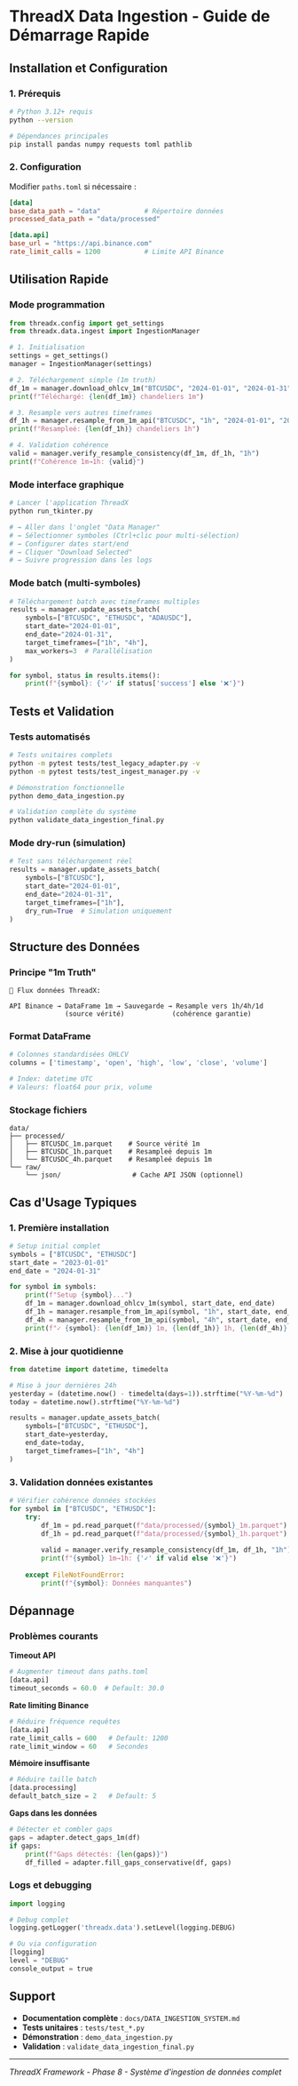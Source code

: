 # ThreadX Data Ingestion - Guide de Démarrage Rapide

## Installation et Configuration

### 1. Prérequis
```bash
# Python 3.12+ requis
python --version

# Dépendances principales
pip install pandas numpy requests toml pathlib
```

### 2. Configuration
Modifier `paths.toml` si nécessaire :
```toml
[data]
base_data_path = "data"           # Répertoire données
processed_data_path = "data/processed"

[data.api]  
base_url = "https://api.binance.com"
rate_limit_calls = 1200           # Limite API Binance
```

## Utilisation Rapide

### Mode programmation

```python
from threadx.config import get_settings
from threadx.data.ingest import IngestionManager

# 1. Initialisation
settings = get_settings()
manager = IngestionManager(settings)

# 2. Téléchargement simple (1m truth)
df_1m = manager.download_ohlcv_1m("BTCUSDC", "2024-01-01", "2024-01-31")
print(f"Téléchargé: {len(df_1m)} chandeliers 1m")

# 3. Resample vers autres timeframes
df_1h = manager.resample_from_1m_api("BTCUSDC", "1h", "2024-01-01", "2024-01-31")
print(f"Resampleé: {len(df_1h)} chandeliers 1h")

# 4. Validation cohérence
valid = manager.verify_resample_consistency(df_1m, df_1h, "1h")
print(f"Cohérence 1m→1h: {valid}")
```

### Mode interface graphique

```bash
# Lancer l'application ThreadX
python run_tkinter.py

# → Aller dans l'onglet "Data Manager"
# → Sélectionner symboles (Ctrl+clic pour multi-sélection)
# → Configurer dates start/end
# → Cliquer "Download Selected"
# → Suivre progression dans les logs
```

### Mode batch (multi-symboles)

```python
# Téléchargement batch avec timeframes multiples
results = manager.update_assets_batch(
    symbols=["BTCUSDC", "ETHUSDC", "ADAUSDC"],
    start_date="2024-01-01",
    end_date="2024-01-31", 
    target_timeframes=["1h", "4h"],
    max_workers=3  # Parallélisation
)

for symbol, status in results.items():
    print(f"{symbol}: {'✓' if status['success'] else '❌'}")
```

## Tests et Validation

### Tests automatisés
```bash
# Tests unitaires complets
python -m pytest tests/test_legacy_adapter.py -v
python -m pytest tests/test_ingest_manager.py -v

# Démonstration fonctionnelle
python demo_data_ingestion.py

# Validation complète du système
python validate_data_ingestion_final.py
```

### Mode dry-run (simulation)
```python
# Test sans téléchargement réel
results = manager.update_assets_batch(
    symbols=["BTCUSDC"],
    start_date="2024-01-01", 
    end_date="2024-01-31",
    target_timeframes=["1h"],
    dry_run=True  # Simulation uniquement
)
```

## Structure des Données

### Principe "1m Truth"
```
🔄 Flux données ThreadX:

API Binance → DataFrame 1m → Sauvegarde → Resample vers 1h/4h/1d
              (source vérité)            (cohérence garantie)
```

### Format DataFrame
```python
# Colonnes standardisées OHLCV
columns = ['timestamp', 'open', 'high', 'low', 'close', 'volume']

# Index: datetime UTC
# Valeurs: float64 pour prix, volume
```

### Stockage fichiers
```
data/
├── processed/
│   ├── BTCUSDC_1m.parquet    # Source vérité 1m
│   ├── BTCUSDC_1h.parquet    # Resampleé depuis 1m
│   └── BTCUSDC_4h.parquet    # Resampleé depuis 1m
└── raw/
    └── json/                  # Cache API JSON (optionnel)
```

## Cas d'Usage Typiques

### 1. Première installation
```python
# Setup initial complet
symbols = ["BTCUSDC", "ETHUSDC"]
start_date = "2023-01-01"
end_date = "2024-01-31"

for symbol in symbols:
    print(f"Setup {symbol}...")
    df_1m = manager.download_ohlcv_1m(symbol, start_date, end_date)
    df_1h = manager.resample_from_1m_api(symbol, "1h", start_date, end_date) 
    df_4h = manager.resample_from_1m_api(symbol, "4h", start_date, end_date)
    print(f"✓ {symbol}: {len(df_1m)} 1m, {len(df_1h)} 1h, {len(df_4h)} 4h")
```

### 2. Mise à jour quotidienne
```python
from datetime import datetime, timedelta

# Mise à jour dernières 24h
yesterday = (datetime.now() - timedelta(days=1)).strftime("%Y-%m-%d")
today = datetime.now().strftime("%Y-%m-%d")

results = manager.update_assets_batch(
    symbols=["BTCUSDC", "ETHUSDC"],
    start_date=yesterday,
    end_date=today,
    target_timeframes=["1h", "4h"]
)
```

### 3. Validation données existantes
```python
# Vérifier cohérence données stockées
for symbol in ["BTCUSDC", "ETHUSDC"]:
    try:
        df_1m = pd.read_parquet(f"data/processed/{symbol}_1m.parquet")
        df_1h = pd.read_parquet(f"data/processed/{symbol}_1h.parquet")
        
        valid = manager.verify_resample_consistency(df_1m, df_1h, "1h")
        print(f"{symbol} 1m→1h: {'✓' if valid else '❌'}")
        
    except FileNotFoundError:
        print(f"{symbol}: Données manquantes")
```

## Dépannage

### Problèmes courants

**Timeout API**
```python
# Augmenter timeout dans paths.toml
[data.api]
timeout_seconds = 60.0  # Default: 30.0
```

**Rate limiting Binance**
```python
# Réduire fréquence requêtes
[data.api]  
rate_limit_calls = 600   # Default: 1200
rate_limit_window = 60   # Secondes
```

**Mémoire insuffisante**
```python
# Réduire taille batch
[data.processing]
default_batch_size = 2   # Default: 5
```

**Gaps dans les données**
```python
# Détecter et combler gaps
gaps = adapter.detect_gaps_1m(df)
if gaps:
    print(f"Gaps détectés: {len(gaps)}")
    df_filled = adapter.fill_gaps_conservative(df, gaps)
```

### Logs et debugging

```python
import logging

# Debug complet
logging.getLogger('threadx.data').setLevel(logging.DEBUG)

# Ou via configuration
[logging]
level = "DEBUG"
console_output = true
```

## Support

- **Documentation complète** : `docs/DATA_INGESTION_SYSTEM.md`
- **Tests unitaires** : `tests/test_*.py`
- **Démonstration** : `demo_data_ingestion.py`
- **Validation** : `validate_data_ingestion_final.py`

---
*ThreadX Framework - Phase 8 - Système d'ingestion de données complet*